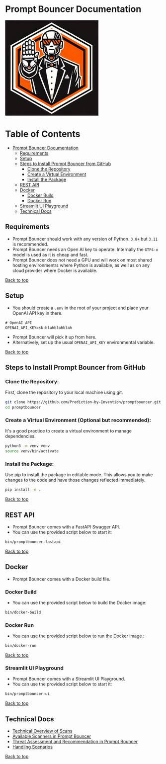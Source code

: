 # Prompt Bouncer Documentation

![Prompt Bouncer Logo](https://github.com/Prediction-by-Invention/promptbouncer/blob/main/doc/img/promptbouncer-logo-small.png)

# Table of Contents
- [Prompt Bouncer Documentation](#prompt-bouncer-documentation)
  - [Requirements](#requirements)
  - [Setup](#setup)
  - [Steps to Install Prompt Bouncer from GitHub](#steps-to-install-prompt-bouncer-from-github)
    - [Clone the Repository](#clone-the-repository)
    - [Create a Virtual Environment](#create-a-virtual-environment)
    - [Install the Package](#install-the-package)
  - [REST API](#rest-api)
  - [Docker](#docker)
    - [Docker Build](#docker-build)
    - [Docker Run](#docker-run)
  - [Streamlit UI Playground](#streamlit-ui-playground)
  - [Technical Docs](#technical-docs)


## Requirements

- Prompt Bouncer should work with any version of Python. `3.8+` but `3.11` is recommended.
- Prompt Bouncer needs an Open AI key to operate. Internally the `GTP4-o` model is used as it is cheap and fast.
- Prompt Bouncer does not need a GPU and will work on most shared hosting environmentrs where Python is available, as well as on any cloud provider where Docker is available.

[Back to top](#table-of-contents)

## Setup

- You should create a `.env` in the root of your project and place your OpenAI API key in there.

```
# OpenAI API
OPENAI_API_KEY=sk-blahblahblah
```
- Prompt Bouncer will pick it up from here.
- Alternatively, set up the usual `OPENAI_API_KEY` environmental variable.

[Back to top](#table-of-contents)

## Steps to Install Prompt Bouncer from GitHub

### Clone the Repository:

First, clone the repository to your local machine using git.

```bash
git clone https://github.com/Prediction-by-Invention/promptbouncer.git
cd promptbouncer
```

### Create a Virtual Environment (Optional but recommended):

It's a good practice to create a virtual environment to manage dependencies.

```bash
python3 -m venv venv
source venv/bin/activate
```

### Install the Package:

Use pip to install the package in editable mode. This allows you to make changes to the code and have those changes reflected immediately.

```bash
pip install -e .
```

[Back to top](#table-of-contents)


## REST API

- Prompt Bouncer comes with a FastAPI Swagger API.
- You can use the provided script below to start it:

```bash
bin/promptbouncer-fastapi
```

[Back to top](#table-of-contents)

## Docker

- Prompt Bouncer comes with a Docker build file.

### Docker Build

- You can use the provided script below to build the Docker image:

```bash
bin/docker-build
```

### Docker Run

- You can use the provided script below to run the Docker image :

```bash
bin/docker-run
```

[Back to top](#table-of-contents)

### Streamlit UI Playground

- Prompt Bouncer comes with a Streamlit UI Playground.
- You can use the provided script below to start it:

```bash
bin/promptbouncer-ui
```

[Back to top](#table-of-contents)

## Technical Docs

- [Technical Overview of Scans](technical_overview_scans.md)
- [Available Scanners in Prompt Bouncer](available_scanners.md)
- [Threat Assessment and Recommendation in Prompt Bouncer](threat_assessment_technical.md)
- [Handling Scenarios](handling_scenarios.md)

[Back to top](#table-of-contents)